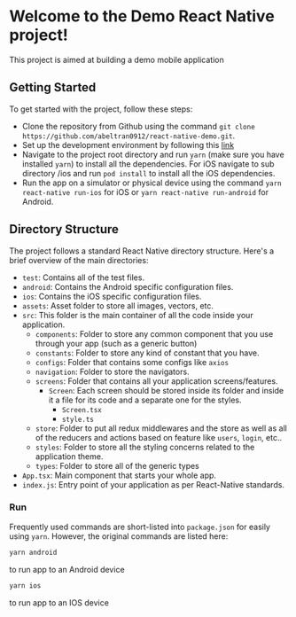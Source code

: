 # Welcome to the Demo React Native project!

This project is aimed at building a demo mobile application

## Getting Started

To get started with the project, follow these steps:

- Clone the repository from Github using the command `git clone https://github.com/abeltran0912/react-native-demo.git`.
- Set up the development environment by following this [link](https://reactnative.dev/docs/environment-setup)
- Navigate to the project root directory and run `yarn` (make sure you have installed `yarn`) to install all the dependencies. For iOS navigate to sub directory /ios and run `pod install` to install all the iOS dependencies.
- Run the app on a simulator or physical device using the command `yarn react-native run-ios` for iOS or `yarn react-native run-android` for Android.

## Directory Structure

The project follows a standard React Native directory structure. Here's a brief overview of the main directories:

- `test`: Contains all of the test files.
- `android`: Contains the Android specific configuration files.
- `ios`: Contains the iOS specific configuration files.
- `assets`: Asset folder to store all images, vectors, etc.
- `src`: This folder is the main container of all the code inside your application.
  - `components`: Folder to store any common component that you use through your app (such as a generic button)
  - `constants`: Folder to store any kind of constant that you have.
  - `configs`: Folder that contains some configs like `axios`
  - `navigation`: Folder to store the navigators.
  - `screens`: Folder that contains all your application screens/features.
    - `Screen`: Each screen should be stored inside its folder and inside it a file for its code and a separate one for the styles.
      - `Screen.tsx`
      - `style.ts`
  - `store`: Folder to put all redux middlewares and the store as well as all of the reducers and actions based on feature like `users`, `login`, etc..
  - `styles`: Folder to store all the styling concerns related to the application theme.
  - `types`: Folder to store all of the generic types
- `App.tsx`: Main component that starts your whole app.
- `index.js`: Entry point of your application as per React-Native standards.

### Run

Frequently used commands are short-listed into `package.json` for easily using `yarn`. However, the original commands are listed here:

```bash
yarn android 
``` 
to run app to an Android device
```bash
yarn ios 
``` 
to run app to an IOS device